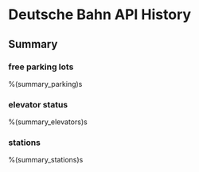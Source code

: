 # Deutsche Bahn API History



## Summary

### free parking lots
 
%(summary_parking)s

### elevator status
 
%(summary_elevators)s

### stations
 
%(summary_stations)s